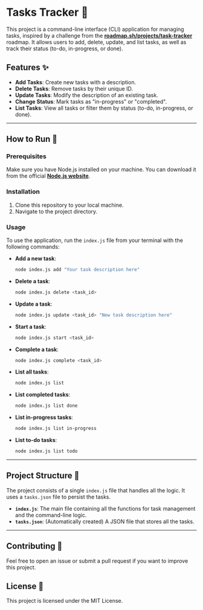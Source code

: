 # Tasks Tracker 📝

This project is a command-line interface (CLI) application for managing tasks, inspired by a challenge from the **[roadmap.sh/projects/task-tracker](https://roadmap.sh/projects/task-tracker)** roadmap. It allows users to add, delete, update, and list tasks, as well as track their status (to-do, in-progress, or done).

## Features ✨

* **Add Tasks**: Create new tasks with a description.
* **Delete Tasks**: Remove tasks by their unique ID.
* **Update Tasks**: Modify the description of an existing task.
* **Change Status**: Mark tasks as "in-progress" or "completed".
* **List Tasks**: View all tasks or filter them by status (to-do, in-progress, or done).

---

## How to Run 🚀

### Prerequisites
Make sure you have Node.js installed on your machine. You can download it from the official **[Node.js website](https://nodejs.org/)**.

### Installation
1.  Clone this repository to your local machine.
2.  Navigate to the project directory.

### Usage
To use the application, run the `index.js` file from your terminal with the following commands:

* **Add a new task**:
    ```bash
    node index.js add "Your task description here"
    ```

* **Delete a task**:
    ```bash
    node index.js delete <task_id>
    ```

* **Update a task**:
    ```bash
    node index.js update <task_id> "New task description here"
    ```

* **Start a task**:
    ```bash
    node index.js start <task_id>
    ```

* **Complete a task**:
    ```bash
    node index.js complete <task_id>
    ```

* **List all tasks**:
    ```bash
    node index.js list
    ```

* **List completed tasks**:
    ```bash
    node index.js list done
    ```

* **List in-progress tasks**:
    ```bash
    node index.js list in-progress
    ```

* **List to-do tasks**:
    ```bash
    node index.js list todo
    ```

---

## Project Structure 📁

The project consists of a single `index.js` file that handles all the logic. It uses a `tasks.json` file to persist the tasks.

* **`index.js`**: The main file containing all the functions for task management and the command-line logic.
* **`tasks.json`**: (Automatically created) A JSON file that stores all the tasks.

---

## Contributing 🤝

Feel free to open an issue or submit a pull request if you want to improve this project.

## License 📜

This project is licensed under the MIT License.